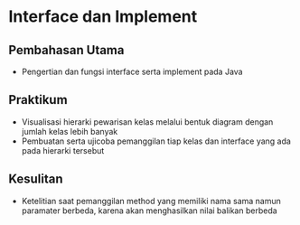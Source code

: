 # Interface dan Implement

## Pembahasan Utama
- Pengertian dan fungsi interface serta implement pada Java

## Praktikum
- Visualisasi hierarki pewarisan kelas melalui bentuk diagram dengan jumlah kelas lebih banyak
- Pembuatan serta ujicoba pemanggilan tiap kelas dan interface yang ada pada hierarki tersebut

## Kesulitan
- Ketelitian saat pemanggilan method yang memiliki nama sama namun paramater berbeda, karena akan menghasilkan nilai balikan berbeda
